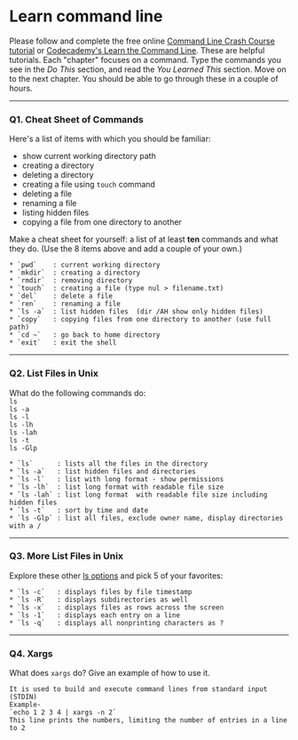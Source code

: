 # Learn command line

Please follow and complete the free online [Command Line Crash Course
tutorial](https://web.archive.org/web/20160708171659/http://cli.learncodethehardway.org/book/) or [Codecademy's Learn the Command Line](https://www.codecademy.com/learn/learn-the-command-line). These are helpful tutorials. Each "chapter" focuses on a command. Type the commands you see in the _Do This_ section, and read the _You Learned This_ section. Move on to the next chapter. You should be able to go through these in a couple of hours.

---

### Q1.  Cheat Sheet of Commands  

Here's a list of items with which you should be familiar:  
* show current working directory path
* creating a directory
* deleting a directory
* creating a file using `touch` command
* deleting a file
* renaming a file
* listing hidden files
* copying a file from one directory to another

Make a cheat sheet for yourself: a list of at least **ten** commands and what they do.  (Use the 8 items above and add a couple of your own.)  

    * `pwd`    : current working directory
    * `mkdir`  : creating a directory
    * `rmdir`  : removing directory
    * `touch`  : creating a file (type nul > filename.txt)
    * `del`    : delete a file
    * `ren`    : renaming a file
    * `ls -a`  : list hidden files  (dir /AH show only hidden files)
    * `copy`   : copying files from one directory to another (use full path)
    * `cd ~`   : go back to home directory
    * `exit`   : exit the shell
    
    

---

### Q2.  List Files in Unix   

What do the following commands do:  
`ls`  
`ls -a`  
`ls -l`  
`ls -lh`  
`ls -lah`  
`ls -t`  
`ls -Glp`  

    * `ls`      : lists all the files in the directory
    * `ls -a`   : list hidden files and directories
    * `ls -l`   : list with long format - show permissions
    * `ls -lh`  : list long format with readable file size
    * `ls -lah` : list long format  with readable file size including hidden files
    * `ls -t`   : sort by time and date
    * `ls -Glp` : list all files, exclude owner name, display directories with a /

---

### Q3.  More List Files in Unix  

Explore these other [ls options](http://www.techonthenet.com/unix/basic/ls.php) and pick 5 of your favorites:

    * `ls -c`   : displays files by file timestamp
    * `ls -R`   : displays subdirectories as well
    * `ls -x`   : displays files as rows across the screen
    * `ls -1`   : displays each entry on a line
    * `ls -q`   : displays all nonprinting characters as ?

---

### Q4.  Xargs   

What does `xargs` do? Give an example of how to use it.

    It is used to build and execute command lines from standard input (STDIN)
    Example-
    `echo 1 2 3 4 | xargs -n 2`
    This line prints the numbers, limiting the number of entries in a line to 2

 

